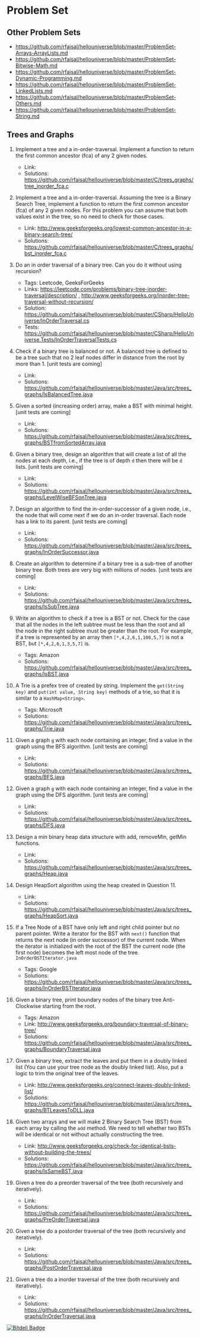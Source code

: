 # Problem Set

## Other Problem Sets
* https://github.com/rfaisal/hellouniverse/blob/master/ProblemSet-Arrays-ArrayLists.md
* https://github.com/rfaisal/hellouniverse/blob/master/ProblemSet-Bitwise-Math.md
* https://github.com/rfaisal/hellouniverse/blob/master/ProblemSet-Dynamic-Programming.md
* https://github.com/rfaisal/hellouniverse/blob/master/ProblemSet-LinkedLists.md
* https://github.com/rfaisal/hellouniverse/blob/master/ProblemSet-Others.md
* https://github.com/rfaisal/hellouniverse/blob/master/ProblemSet-String.md

## Trees and Graphs
1. Implement a tree and a in-order-traversal. Implement a function to return the first common ancestor (fca) of any 2 given nodes. 
    * Link: 
    * Solutions: https://github.com/rfaisal/hellouniverse/blob/master/C/trees_graphs/tree_inorder_fca.c
2. Implement a tree and a in-order-traversal. Assuming the tree is a Binary Search Tree, implement a function to return the first common ancestor (fca) of any 2 given nodes. For this problem you can assume that both values exist in the tree, so no need to check for those cases. 
    * Link: http://www.geeksforgeeks.org/lowest-common-ancestor-in-a-binary-search-tree/
    * Solutions: https://github.com/rfaisal/hellouniverse/blob/master/C/trees_graphs/bst_inorder_fca.c
3. Do an in order traversal of a binary tree. Can you do it without using recursion?
    * Tags: Leetcode, GeeksForGeeks
    * Links: https://leetcode.com/problems/binary-tree-inorder-traversal/description/ , http://www.geeksforgeeks.org/inorder-tree-traversal-without-recursion/
    * Solution: https://github.com/rfaisal/hellouniverse/blob/master/CSharp/HelloUniverse/InOrderTraversal.cs
    * Tests: https://github.com/rfaisal/hellouniverse/blob/master/CSharp/HelloUniverse.Tests/InOrderTraversalTests.cs
4. Check if a binary tree is balanced or not. A balanced tree is defined to be a tree such that no 2 leaf nodes differ in distance from the root by more than 1.  [unit tests are coming]
    * Link: 
    * Solutions: https://github.com/rfaisal/hellouniverse/blob/master/Java/src/trees_graphs/IsBalancedTree.java
5. Given a sorted (increasing order) array, make a BST with minimal height. [unit tests are coming]
    * Link: 
    * Solutions: https://github.com/rfaisal/hellouniverse/blob/master/Java/src/trees_graphs/BSTfromSortedArray.java
6. Given a binary tree, design an algorithm that will create a list of all the nodes at each depth, i.e., if the tree is of depth `d` then there will be `d` lists.  [unit tests are coming]
    * Link: 
    * Solutions: https://github.com/rfaisal/hellouniverse/blob/master/Java/src/trees_graphs/LevelWiseBFSonTree.java
7. Design an algorithm to find the in-order-successor of a given node, i.e., the node that will come next if we do an in-order traversal. Each node has a link to its parent.  [unit tests are coming]
    * Link: 
    * Solutions: https://github.com/rfaisal/hellouniverse/blob/master/Java/src/trees_graphs/InOrderSuccessor.java
8. Create an algorithm to determine if a binary tree is a sub-tree of another binary tree. Both trees are very big with millions of nodes.  [unit tests are coming]
    * Link: 
    * Solutions: https://github.com/rfaisal/hellouniverse/blob/master/Java/src/trees_graphs/IsSubTree.java
9. Write an algorithm to check if a tree is a BST or not. Check for the case that all the nodes in the left subtree must be less than the root and all the node in the right subtree must be greater than the root. For example, if a tree is represented by an array then `[*,4,2,6,1,100,5,7]` is not a BST, but  `[*,4,2,6,1,3,5,7]` is. 
    * Tags: Amazon
    * Solutions: https://github.com/rfaisal/hellouniverse/blob/master/Java/src/trees_graphs/IsBST.java
10. A Trie is a prefex tree of created by string. Implement the `get(String key)` and `put(int value, String key)` methods of a trie, so that it is similar to a `HashMap<String>`. 
    * Tags: Microsoft
    * Solutions: https://github.com/rfaisal/hellouniverse/blob/master/Java/src/trees_graphs/Trie.java
11. Given a graph `g` with each node containing an integer, find a value in the graph using the BFS algorithm.  [unit tests are coming]
    * Link: 
    * Solutions: https://github.com/rfaisal/hellouniverse/blob/master/Java/src/trees_graphs/BFS.java
12. Given a graph `g` with each node containing an integer, find a value in the graph using the DFS algorithm.  [unit tests are coming]
    * Link: 
    * Solutions: https://github.com/rfaisal/hellouniverse/blob/master/Java/src/trees_graphs/DFS.java
13. Design a min binary heap data structure with add, removeMin, getMin functions. 
    * Link: 
    * Solutions: https://github.com/rfaisal/hellouniverse/blob/master/Java/src/trees_graphs/Heap.java
14. Design HeapSort algorithm using the heap created in Question 11. 
    * Link: 
    * Solutions: https://github.com/rfaisal/hellouniverse/blob/master/Java/src/trees_graphs/HeapSort.java
15. If a Tree Node of a BST have only left and right child pointer but no parent pointer. Write a iterator for the BST with `next()` function that returns the next node (in order successor) of the current node. When the iterator is initialized with the root of the BST the current node (the first node) becomes the left most node of the tree. `InOrderBSTIterator.java`
    * Tags: Google
    * Solutions: https://github.com/rfaisal/hellouniverse/blob/master/Java/src/trees_graphs/InOrderBSTIterator.java
16. Given a binary tree, print boundary nodes of the binary tree Anti-Clockwise starting from the root.
    * Tags: Amazon
    * Link: http://www.geeksforgeeks.org/boundary-traversal-of-binary-tree/
    * Solutions: https://github.com/rfaisal/hellouniverse/blob/master/Java/src/trees_graphs/BoundaryTraversal.java
17. Given a binary tree, extract the leaves and put them in a doubly linked list (You can use your tree node as the doubly linked list). Also, put a logic to trim the original tree of the leaves.
    * Link: http://www.geeksforgeeks.org/connect-leaves-doubly-linked-list/
    * Solutions: https://github.com/rfaisal/hellouniverse/blob/master/Java/src/trees_graphs/BTLeavesToDLL.java
18. Given two arrays and we will make 2 Binary Search Tree (BST) from each array by calling the `add` method. We need to tell whether two BSTs will be identical or not without actually constructing the tree.
    * Link: http://www.geeksforgeeks.org/check-for-identical-bsts-without-building-the-trees/
    * Solutions: https://github.com/rfaisal/hellouniverse/blob/master/Java/src/trees_graphs/IsSameBST.java

19. Given a tree do a preorder traversal of the tree (both recursively and iteratively).
    * Link: 
    * Solutions: https://github.com/rfaisal/hellouniverse/blob/master/Java/src/trees_graphs/PreOrderTraversal.java

20. Given a tree do a postorder traversal of the tree (both recursively and iteratively).
    * Link: 
    * Solutions: https://github.com/rfaisal/hellouniverse/blob/master/Java/src/trees_graphs/PostOrderTraversal.java

21. Given a tree do a inorder traversal of the tree (both recursively and iteratively).
    * Link: 
    * Solutions: https://github.com/rfaisal/hellouniverse/blob/master/Java/src/trees_graphs/InOrderTraversal.java

[![Bitdeli Badge](https://d2weczhvl823v0.cloudfront.net/rfaisal/hellouniverse/trend.png)](https://bitdeli.com/free "Bitdeli Badge")
